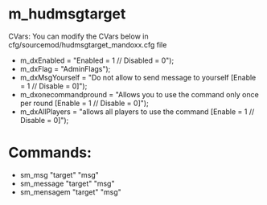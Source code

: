 # m_hudmsgtarget

CVars:
You can modify the CVars below in cfg/sourcemod/hudmsgtarget_mandoxx.cfg file

- m_dxEnabled = "Enabled = 1 // Disabled = 0");
- m_dxFlag = "AdminFlags");
- m_dxMsgYourself = "Do not allow to send message to yourself [Enable = 1 // Disable = 0]");
- m_dxonecommandpround = "Allows you to use the command only once per round [Enable = 1 // Disable = 0]");
- m_dxAllPlayers = "allows all players to use the command [Enable = 1 // Disable = 0]");

# Commands:

- sm_msg "target" "msg"
- sm_message "target" "msg"
- sm_mensagem "target" "msg"
